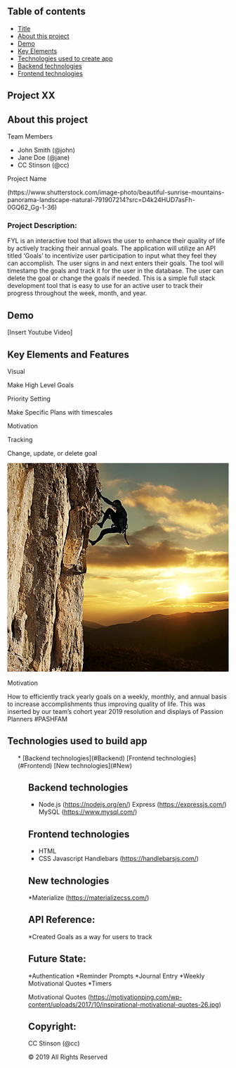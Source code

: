 ## Table of contents
  * [Title](#Title)
  * [About this project](#about-this-project)
  * [Demo](#demo)
  * [Key Elements](#key-elements)
  * [Technologies used to create app](#technologies-used)
  * [Backend technologies](#Backend)
  * [Frontend technologies](#Frontend)

## <a name="Title"></a> Project XX

## <a name="about-this-project"></a> About this project

<p> Team Members</p>
<ul>
  <li> John Smith (@john) </li>
  <li>Jane Doe (@jane) </li>
 <li>CC Stinson (@cc) </li>
</ul>

<p> Project Name</p>
(https://www.shutterstock.com/image-photo/beautiful-sunrise-mountains-panorama-landscape-natural-791907214?src=D4k24HUD7asFh-0GQ62_Gg-1-36)

### Project Description:
FYL is an interactive tool that allows the user to enhance their quality of life by actively tracking their annual goals. The application will utilize an API titled ‘Goals’ to incentivize user participation to input what they feel they can accomplish. The user signs in and next enters their goals.  The tool will timestamp the goals and track it for the user in the database.  The user can delete the goal or change the goals if needed. This is a simple full stack development tool that is easy to use for an active user to track their progress throughout the week, month, and year. 

## <a name="Demo"></a> Demo

[Insert Youtube Video]

## <a name=“key-elements”></a> Key Elements and Features

Visual

Make High Level Goals

Priority Setting

Make Specific Plans with timescales

Motivation 

Tracking

Change, update, or delete goal
 
<img src="img/climb.jpg">

<p>Motivation</P>

How to efficiently track yearly goals on a weekly, monthly, and annual basis to increase accomplishments thus improving quality of life.  This was inserted by our team’s cohort year 2019 resolution and displays of Passion  Planners #PASHFAM

 
## <a name="technologies-used"></a> Technologies used to build app

<ul>
* [Backend technologies](#Backend)
[Frontend technologies](#Frontend)
[New technologies](#New)
<ul/>
	
## <a name ="Backend"></a> Backend technologies
* Node.js (https://nodejs.org/en/)
Express (https://expressjs.com/)
MySQL (https://www.mysql.com/)


## <a name="Frontend"></a> Frontend technologies
* HTML
* CSS
Javascript
Handlebars (https://handlebarsjs.com/)

## <a name="New"></a> New technologies
*Materialize (https://materializecss.com/)

## API Reference: 
*Created Goals as a way for users to track

## Future State: 
*Authentication 
*Reminder Prompts 
*Journal Entry
*Weekly Motivational Quotes
*Timers

Motivational Quotes (https://motivationping.com/wp-content/uploads/2017/10/inspirational-motivational-quotes-26.jpg)

## Copyright: 
CC Stinson (@cc)

© 2019 All Rights Reserved
